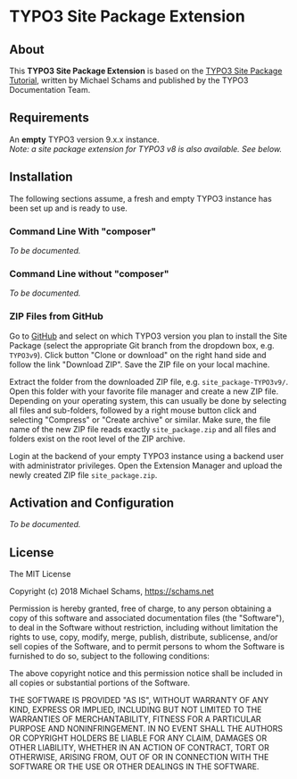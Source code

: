 # TYPO3 Site Package Extension

## About

This **TYPO3 Site Package Extension** is based on the [TYPO3 Site Package Tutorial](https://docs.typo3.org/typo3cms/SitePackage/),
written by Michael Schams and published by the TYPO3 Documentation Team.

## Requirements

An **empty** TYPO3 version 9.x.x instance.  
*Note: a site package extension for TYPO3 v8 is also available. See below.*

## Installation

The following sections assume, a fresh and empty TYPO3 instance has been set up and is ready to use.

### Command Line With "composer"

*To be documented.*

### Command Line without "composer"

*To be documented.*

### ZIP Files from GitHub

Go to [GitHub](https://github.com/schams-net/site_package/) and select on which TYPO3 version you plan to install the Site Package
(select the appropriate Git branch from the dropdown box, e.g. `TYPO3v9`). Click button "Clone or download" on the right hand side
and follow the link "Download ZIP". Save the ZIP file on your local machine.

Extract the folder from the downloaded ZIP file, e.g. `site_package-TYPO3v9/`. Open this folder with your favorite file manager and
create a new ZIP file. Depending on your operating system, this can usually be done by selecting all files and sub-folders, followed
by a right mouse button click and selecting "Compress" or "Create archive" or similar. Make sure, the file name of the new
ZIP file reads exactly `site_package.zip` and all files and folders exist on the root level of the ZIP archive.

Login at the backend of your empty TYPO3 instance using a backend user with administrator privileges. Open the Extension Manager and
upload the newly created ZIP file `site_package.zip`.

## Activation and Configuration

*To be documented.*

## License

The MIT License

Copyright (c) 2018 Michael Schams, https://schams.net

Permission is hereby granted, free of charge, to any person obtaining a copy of this software and associated documentation files
(the "Software"), to deal in the Software without restriction, including without limitation the rights to use, copy, modify, merge,
publish, distribute, sublicense, and/or sell copies of the Software, and to permit persons to whom the Software is furnished to do
so, subject to the following conditions:

The above copyright notice and this permission notice shall be included in all copies or substantial portions of the Software.

THE SOFTWARE IS PROVIDED "AS IS", WITHOUT WARRANTY OF ANY KIND, EXPRESS OR IMPLIED, INCLUDING BUT NOT LIMITED TO THE WARRANTIES
OF MERCHANTABILITY, FITNESS FOR A PARTICULAR PURPOSE AND NONINFRINGEMENT. IN NO EVENT SHALL THE AUTHORS OR COPYRIGHT HOLDERS BE
LIABLE FOR ANY CLAIM, DAMAGES OR OTHER LIABILITY, WHETHER IN AN ACTION OF CONTRACT, TORT OR OTHERWISE, ARISING FROM, OUT OF OR IN
CONNECTION WITH THE SOFTWARE OR THE USE OR OTHER DEALINGS IN THE SOFTWARE.
